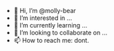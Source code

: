 - 👋 Hi, I’m @molly-bear
- 👀 I’m interested in ...
- 🌱 I’m currently learning ...
- 💞️ I’m looking to collaborate on ...
- 📫 How to reach me: dont.

<!---
molly-bear/molly-bear is a ✨ special ✨ repository because its `README.md` (this file) appears on your GitHub profile.
You can click the Preview link to take a look at your changes.
--->
